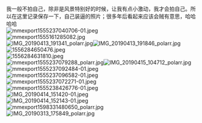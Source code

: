 我一般不拍自己，除非是风景特别好的时候，让我有点小激动，我才会拍自己。所以在这里记录保存一下，自己装逼的照片；很多年后看起来应该会贼有意思，哈哈哈哈<br />![mmexport1555237040706-01.jpeg](https://cdn.nlark.com/yuque/0/2020/jpeg/296173/1598792490549-5a0b10fb-a668-45c8-bbef-da94cbb4540d.jpeg#align=left&display=inline&height=4608&name=mmexport1555237040706-01.jpeg&originHeight=4608&originWidth=3456&size=8869705&status=done&style=none&width=3456)<br />![mmexport1555161285082.jpg](https://cdn.nlark.com/yuque/0/2020/jpeg/296173/1598792529667-c56091ac-1cec-4fd0-977f-5ac6e86db944.jpeg#align=left&display=inline&height=1080&name=mmexport1555161285082.jpg&originHeight=1080&originWidth=1616&size=214632&status=done&style=none&width=1616)<br />![IMG_20190413_191341_polarr.jpg](https://cdn.nlark.com/yuque/0/2020/jpeg/296173/1598792563081-5e0a01b8-146b-4f64-984f-1be945c06a30.jpeg#align=left&display=inline&height=1804&name=IMG_20190413_191341_polarr.jpg&originHeight=1804&originWidth=2280&size=1903811&status=done&style=none&width=2280)![IMG_20190413_191846_polarr.jpg](https://cdn.nlark.com/yuque/0/2020/jpeg/296173/1598792610731-7b418596-4c43-409d-940a-b4631bd512a4.jpeg#align=left&display=inline&height=2976&name=IMG_20190413_191846_polarr.jpg&originHeight=2976&originWidth=3968&size=5652033&status=done&style=none&width=3968)<br />![1556284650476.jpeg](https://cdn.nlark.com/yuque/0/2020/jpeg/296173/1600151398793-200095ef-4a1b-49da-ae18-daf9d482eacd.jpeg#align=left&display=inline&height=1600&name=1556284650476.jpeg&originHeight=1600&originWidth=2400&size=583717&status=done&style=none&width=2400)<br />![1556284631810.jpeg](https://cdn.nlark.com/yuque/0/2020/jpeg/296173/1600151429909-3f3ec065-cf6e-4402-83d1-7c2ae0f6e1e6.jpeg#align=left&display=inline&height=1600&name=1556284631810.jpeg&originHeight=1600&originWidth=2261&size=575447&status=done&style=none&width=2261)<br />![mmexport1555237079288_polarr.jpg](https://cdn.nlark.com/yuque/0/2020/jpeg/296173/1598792636919-85bf87e6-cbab-4a8f-8e8f-6d2b92bceac9.jpeg#align=left&display=inline&height=1080&name=mmexport1555237079288_polarr.jpg&originHeight=1080&originWidth=1918&size=378632&status=done&style=none&width=1918)![IMG_20190415_104712_polarr.jpg](https://cdn.nlark.com/yuque/0/2020/jpeg/296173/1598792659887-5c9ae1a0-4a49-496b-9022-a2d4464eb0e7.jpeg#align=left&display=inline&height=2976&name=IMG_20190415_104712_polarr.jpg&originHeight=2976&originWidth=3968&size=3272651&status=done&style=none&width=3968)<br />![mmexport1555237092484-01.jpeg](https://cdn.nlark.com/yuque/0/2020/jpeg/296173/1598792759791-928ec129-aa0b-41c6-acd1-71679aeed70e.jpeg#align=left&display=inline&height=1080&name=mmexport1555237092484-01.jpeg&originHeight=1080&originWidth=1918&size=911830&status=done&style=none&width=1918)<br />![mmexport1555237096582-01.jpeg](https://cdn.nlark.com/yuque/0/2020/jpeg/296173/1598792779076-5465027c-f4f8-4dbf-bcdc-9b38069057e6.jpeg#align=left&display=inline&height=1080&name=mmexport1555237096582-01.jpeg&originHeight=1080&originWidth=1918&size=577773&status=done&style=none&width=1918)<br />![mmexport1555237072271-01.jpeg](https://cdn.nlark.com/yuque/0/2020/jpeg/296173/1598792861156-1350f49f-f5dd-4be8-aa37-5031c21004b9.jpeg#align=left&display=inline&height=1080&name=mmexport1555237072271-01.jpeg&originHeight=1080&originWidth=1918&size=831365&status=done&style=none&width=1918)<br />![mmexport1555238426776-01.jpeg](https://cdn.nlark.com/yuque/0/2020/jpeg/296173/1598792889938-e418d510-0504-4799-af1e-2c4c9e751910.jpeg#align=left&display=inline&height=3150&name=mmexport1555238426776-01.jpeg&originHeight=3150&originWidth=4534&size=7484838&status=done&style=none&width=4534)<br />![IMG_20190414_151420-01.jpeg](https://cdn.nlark.com/yuque/0/2020/jpeg/296173/1598792811275-91a8e007-e030-45a4-9e97-1b908005116b.jpeg#align=left&display=inline&height=3745&name=IMG_20190414_151420-01.jpeg&originHeight=3745&originWidth=2809&size=2580376&status=done&style=none&width=2809)<br />![IMG_20190414_152143-01.jpeg](https://cdn.nlark.com/yuque/0/2020/jpeg/296173/1598792845015-c271aeda-0646-402c-8553-0140acc5b2ad.jpeg#align=left&display=inline&height=2206&name=IMG_20190414_152143-01.jpeg&originHeight=2206&originWidth=2354&size=1594908&status=done&style=none&width=2354)<br />![mmexport1598331480650_polarr.jpg](https://cdn.nlark.com/yuque/0/2020/jpeg/296173/1598792716263-4e2ba3e3-a78a-4cb8-8c4a-53aba99e0d1c.jpeg#align=left&display=inline&height=2956&name=mmexport1598331480650_polarr.jpg&originHeight=2956&originWidth=4019&size=4709890&status=done&style=none&width=4019)<br />![IMG_20190313_175849_polarr.jpg](https://cdn.nlark.com/yuque/0/2020/jpeg/296173/1598792402066-a0e60287-8536-4d4c-8107-bfcf0569b5b5.jpeg#align=left&display=inline&height=3968&name=IMG_20190313_175849_polarr.jpg&originHeight=3968&originWidth=2976&size=2907867&status=done&style=none&width=2976)


